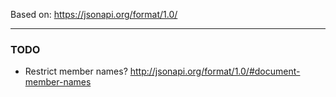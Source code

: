 Based on: https://jsonapi.org/format/1.0/

-----

### TODO

+ Restrict member names? http://jsonapi.org/format/1.0/#document-member-names